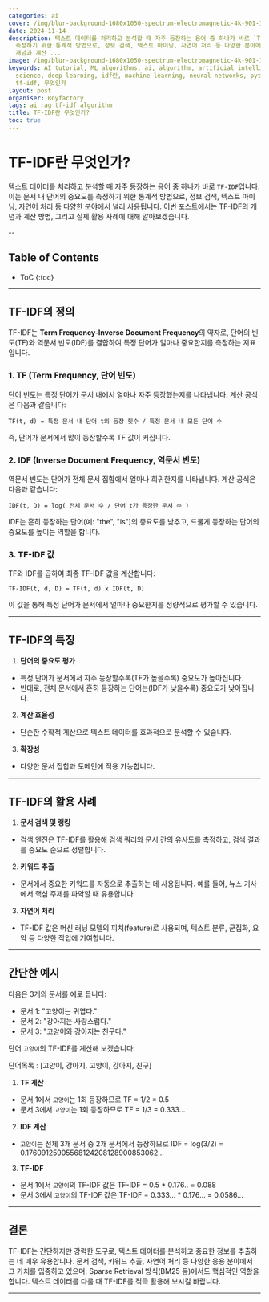 ```yaml
---
categories: ai
cover: /img/blur-background-1680x1050-spectrum-electromagnetic-4k-901-1.jpg
date: 2024-11-14
description: 텍스트 데이터를 처리하고 분석할 때 자주 등장하는 용어 중 하나가 바로 `TF-IDF`입니다. 이는 문서 내 단어의 중요도를
  측정하기 위한 통계적 방법으로, 정보 검색, 텍스트 마이닝, 자연어 처리 등 다양한 분야에서 널리 사용됩니다. 이번 포스트에서는 TF-IDF의
  개념과 계산 ...
image: /img/blur-background-1680x1050-spectrum-electromagnetic-4k-901-1.jpg
keywords: AI tutorial, ML algorithms, ai, algorithm, artificial intelligence, data
  science, deep learning, idf란, machine learning, neural networks, python, rag, tf,
  tf-idf, 무엇인가
layout: post
organiser: Royfactory
tags: ai rag tf-idf algorithm
title: TF-IDF란 무엇인가?
toc: true
---
```


# TF-IDF란 무엇인가?
텍스트 데이터를 처리하고 분석할 때 자주 등장하는 용어 중 하나가 바로 `TF-IDF`입니다. 이는 문서 내 단어의 중요도를 측정하기 위한 통계적 방법으로, 정보 검색, 텍스트 마이닝, 자연어 처리 등 다양한 분야에서 널리 사용됩니다. 이번 포스트에서는 TF-IDF의 개념과 계산 방법, 그리고 실제 활용 사례에 대해 알아보겠습니다.

--
## Table of Contents

* ToC
{:toc}

---


## TF-IDF의 정의
TF-IDF는 **Term Frequency-Inverse Document Frequency**의 약자로, 단어의 빈도(TF)와 역문서 빈도(IDF)를 결합하여 특정 단어가 얼마나 중요한지를 측정하는 지표입니다.

### 1. TF (Term Frequency, 단어 빈도)
단어 빈도는 특정 단어가 문서 내에서 얼마나 자주 등장했는지를 나타냅니다. 계산 공식은 다음과 같습니다:

`TF(t, d) = 특정 문서 내 단어 t의 등장 횟수 / 특정 문서 내 모든 단어 수`

즉, 단어가 문서에서 많이 등장할수록 TF 값이 커집니다.

### 2. IDF (Inverse Document Frequency, 역문서 빈도)
역문서 빈도는 단어가 전체 문서 집합에서 얼마나 희귀한지를 나타냅니다. 계산 공식은 다음과 같습니다:

`IDF(t, D) = log( 전체 문서 수 / 단어 t가 등장한 문서 수 )`

IDF는 흔히 등장하는 단어(예: "the", "is")의 중요도를 낮추고, 드물게 등장하는 단어의 중요도를 높이는 역할을 합니다.

### 3. TF-IDF 값
TF와 IDF를 곱하여 최종 TF-IDF 값을 계산합니다:

`TF-IDF(t, d, D) = TF(t, d) x IDF(t, D)`

이 값을 통해 특정 단어가 문서에서 얼마나 중요한지를 정량적으로 평가할 수 있습니다.

---

## TF-IDF의 특징
1. **단어의 중요도 평가**
  - 특정 단어가 문서에서 자주 등장할수록(TF가 높을수록) 중요도가 높아집니다.
  - 반대로, 전체 문서에서 흔히 등장하는 단어는(IDF가 낮을수록) 중요도가 낮아집니다.
2. **계산 효율성**
  - 단순한 수학적 계산으로 텍스트 데이터를 효과적으로 분석할 수 있습니다.
3. **확장성**
  - 다양한 문서 집합과 도메인에 적용 가능합니다.

---

## TF-IDF의 활용 사례
1. **문서 검색 및 랭킹**
  - 검색 엔진은 TF-IDF를 활용해 검색 쿼리와 문서 간의 유사도를 측정하고, 검색 결과를 중요도 순으로 정렬합니다.
2. **키워드 추출**
  - 문서에서 중요한 키워드를 자동으로 추출하는 데 사용됩니다. 예를 들어, 뉴스 기사에서 핵심 주제를 파악할 때 유용합니다.
3. **자연어 처리**
  - TF-IDF 값은 머신 러닝 모델의 피처(feature)로 사용되며, 텍스트 분류, 군집화, 요약 등 다양한 작업에 기여합니다.

---

## 간단한 예시
다음은 3개의 문서를 예로 듭니다:

- 문서 1: "고양이는 귀엽다."
- 문서 2: "강아지는 사랑스럽다."
- 문서 3: "고양이와 강아지는 친구다."

단어 `고양이`의 TF-IDF를 계산해 보겠습니다:

단어목록 : [고양이, 강아지, 고양이, 강아지, 친구]

1. **TF 계산**
  - 문서 1에서 `고양이`는 1회 등장하므로 TF = 1/2 = 0.5
  - 문서 3에서 `고양이`는 1회 등장하므로 TF = 1/3 = 0.333...

2. **IDF 계산**
  - `고양이`는 전체 3개 문서 중 2개 문서에서 등장하므로 IDF = log(3/2) = 0.17609125905568124208128900853062...

3. **TF-IDF**
  - 문서 1에서 `고양이`의 TF-IDF 값은 TF-IDF = 0.5 * 0.176.. = 0.088
  - 문서 3에서 `고양이`의 TF-IDF 값은 TF-IDF = 0.333... * 0.176... = 0.0586...

--- 

## 결론
TF-IDF는 간단하지만 강력한 도구로, 텍스트 데이터를 분석하고 중요한 정보를 추출하는 데 매우 유용합니다. 문서 검색, 키워드 추출, 자연어 처리 등 다양한 응용 분야에서 그 가치를 입증하고 있으며, Sparse Retrieval 방식(BM25 등)에서도 핵심적인 역할을 합니다. 텍스트 데이터를 다룰 때 TF-IDF를 적극 활용해 보시길 바랍니다.

---
